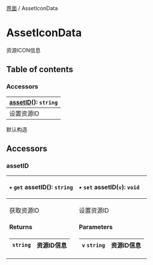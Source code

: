 [界面](../groups/界面.界面.md) / AssetIconData

# AssetIconData <Badge type="tip" text="Class" /> <Score text="AssetIconData" />

资源ICON信息

## Table of contents

### Accessors <Score text="Accessors" /> 
| **[assetID](mw.AssetIconData.md#assetid)**(): `string` <Badge type="tip" text="client" />  |
| :-----|
| 设置资源ID|

默认构造

## Accessors

### assetID <Score text="assetID" /> 

<table class="get-set-table">
<thead><tr>
<th style="text-align: left">

• `get` **assetID**(): `string` <Badge type="tip" text="client" />

</th>
<th style="text-align: left">

• `set` **assetID**(`v`): `void` <Badge type="tip" text="client" />

</th>
</tr></thead>
<tbody><tr>
<td style="text-align: left">


获取资源ID

#### Returns

| `string` | 资源ID信息 |
| :------ | :------ |


</td>
<td style="text-align: left">


设置资源ID

#### Parameters

| `v` `string` | 资源ID信息 |
| :------ | :------ |


</td>
</tr></tbody>
</table>

